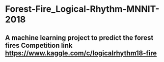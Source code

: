# Forest-Fire_Logical-Rhythm-MNNIT-2018
## A machine learning project to predict the forest fires Competition link https://www.kaggle.com/c/logicalrhythm18-fire

